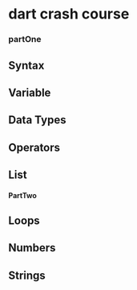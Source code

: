 # dart crash course

### partOne

## Syntax
## Variable
## Data Types
## Operators
## List

#### PartTwo

## Loops
## Numbers
## Strings


